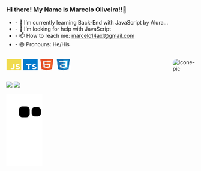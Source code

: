 ### Hi there! My Name is Marcelo Oliveira!!👋

<div>
  <ul>
    <li>- 🚀 I’m currently learning Back-End with JavaScript by Alura...</li>
    <li>- 🤔 I’m looking for help with JavaScript</li>
    <li>- 📫 How to reach me: <a id="mail" href="mailto:marcelo14axl@gmail.com"> marcelo14axl@gmail.com</a></li>
    <li>- 😄 Pronouns: He/His</li>
  </ul>
</div>
<div><br>
  <img align="center" alt="icone-Js" height="30" width="40" src="https://raw.githubusercontent.com/devicons/devicon/master/icons/javascript/javascript-plain.svg">
  <img align="center" alt="icone-Ts" height="30" width="40" src="https://raw.githubusercontent.com/devicons/devicon/master/icons/typescript/typescript-plain.svg">
  <img align="center" alt="icone-HTML" height="30" width="40" src="https://raw.githubusercontent.com/devicons/devicon/master/icons/html5/html5-original.svg">
  <img align="center" alt="icone-CSS" height="30" width="40" src="https://raw.githubusercontent.com/devicons/devicon/master/icons/css3/css3-original.svg">
  <img align="right" style="border-radius:10px;" alt="icone-pic" height="50" width="60" src="./img/anjo.jpg">
</div>
  
  ##
 
<div> 
  <a href = "mailto:marcelo14axl@gmail.com"><img src="https://img.shields.io/badge/-Gmail-%23333?style=for-the-badge&logo=gmail&logoColor=white" target="_blank"></a>
  <a href="https://www.linkedin.com/in/marcelo-oliveira-b762921a4/" target="_blank"><img src="https://img.shields.io/badge/-LinkedIn-%230077B5?style=for-the-badge&logo=linkedin&logoColor=white" target="_blank"></a> 
 
  ![Snake animation](https://github.com/rafaballerini/rafaballerini/blob/output/github-contribution-grid-snake.svg)
 
</div>
